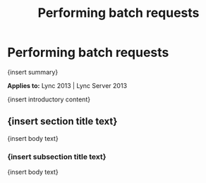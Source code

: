 ﻿---
title: Performing batch requests
TOCTitle: Performing batch requests
ms:assetid: 27112e8c-e27b-4d51-b0db-3e50c929163a
ms:mtpsurl: https://msdn.microsoft.com/en-us/library/Dn775154(v=office.15)
ms:contentKeyID: 62626128
ms.date: 07/25/2014
mtps_version: v=office.15
---

# Performing batch requests

{insert summary}

**Applies to:** Lync 2013 | Lync Server 2013

{insert introductory content}

## {insert section title text}

{insert body text}

### {insert subsection title text}

{insert body text}

